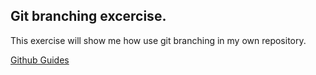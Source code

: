 ## Git branching excercise. 

This exercise will show me how use git branching in my own repository.

[Github Guides](https://guides.github.com/)